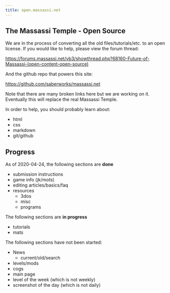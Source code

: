 ```yaml
---
title: open.massassi.net
---
```


## The Massassi Temple - Open Source

We are in the process of converting all the old files/tutorials/etc. to an open 
license.  If you would like to help, please view the forum thread:

<https://forums.massassi.net/vb3/showthread.php?68160-Future-of-Massassi-(open-content-open-source)>

And the github repo that powers this site:

<https://github.com/saberworks/massassi.net>

Note that there are many broken links here but we are working on it.  
Eventually this will replace the real Massassi Temple.

In order to help, you should probably learn about:

* html
* css
* markdown
* git/github

## Progress

As of 2020-04-24, the following sections are **done**

* submission instructions
* game info (jk/mots)
* editing articles/basics/faq
* resources
  * 3dos
  * misc
  * programs

The following sections are **in progress**

* tutorials
* mats

The following sections have not been started:

* News
  * current/old/search
* levels/mods
* cogs
* main page
* level of the week (which is not weekly)
* screenshot of the day (which is not daily)
